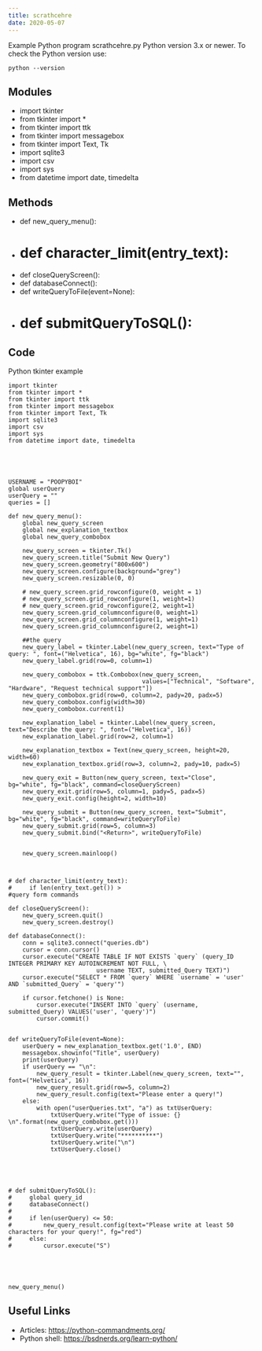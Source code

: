 ```yaml
---
title: scrathcehre
date: 2020-05-07
---
```

Example Python program scrathcehre.py
Python version 3.x or newer.
To check the Python version use:

    python --version

## Modules

* import tkinter
* from tkinter import *
* from tkinter import ttk
* from tkinter import messagebox
* from tkinter import Text, Tk
* import sqlite3
* import csv
* import sys
* from datetime import date, timedelta

## Methods

* def new_query_menu():
* # def character_limit(entry_text):
* def closeQueryScreen():
* def databaseConnect():
* def writeQueryToFile(event=None):
* # def submitQueryToSQL():

## Code

Python tkinter example

    import tkinter
    from tkinter import *
    from tkinter import ttk
    from tkinter import messagebox
    from tkinter import Text, Tk
    import sqlite3
    import csv
    import sys
    from datetime import date, timedelta
    
    
    
    
    
    USERNAME = "POOPYBOI"
    global userQuery
    userQuery = ""
    queries = []
    
    def new_query_menu():
        global new_query_screen
        global new_explanation_textbox
        global new_query_combobox
    
        new_query_screen = tkinter.Tk()
        new_query_screen.title("Submit New Query")
        new_query_screen.geometry("800x600")
        new_query_screen.configure(background="grey")
        new_query_screen.resizable(0, 0)
    
        # new_query_screen.grid_rowconfigure(0, weight = 1)
        # new_query_screen.grid_rowconfigure(1, weight=1)
        # new_query_screen.grid_rowconfigure(2, weight=1)
        new_query_screen.grid_columnconfigure(0, weight=1)
        new_query_screen.grid_columnconfigure(1, weight=1)
        new_query_screen.grid_columnconfigure(2, weight=1)
    
        ##the query
        new_query_label = tkinter.Label(new_query_screen, text="Type of query: ", font=("Helvetica", 16), bg="white", fg="black")
        new_query_label.grid(row=0, column=1)
    
        new_query_combobox = ttk.Combobox(new_query_screen,
                                          values=["Technical", "Software", "Hardware", "Request technical support"])
        new_query_combobox.grid(row=0, column=2, pady=20, padx=5)
        new_query_combobox.config(width=30)
        new_query_combobox.current(1)
    
        new_explanation_label = tkinter.Label(new_query_screen, text="Describe the query: ", font=("Helvetica", 16))
        new_explanation_label.grid(row=2, column=1)
    
        new_explanation_textbox = Text(new_query_screen, height=20, width=60)
        new_explanation_textbox.grid(row=3, column=2, pady=10, padx=5)
    
        new_query_exit = Button(new_query_screen, text="Close", bg="white", fg="black", command=closeQueryScreen)
        new_query_exit.grid(row=5, column=1, pady=5, padx=5)
        new_query_exit.config(height=2, width=10)
    
        new_query_submit = Button(new_query_screen, text="Submit", bg="white", fg="black", command=writeQueryToFile)
        new_query_submit.grid(row=5, column=3)
        new_query_submit.bind("<Return>", writeQueryToFile)
    
    
        new_query_screen.mainloop()
    
    
    
    # def character_limit(entry_text):
    #     if len(entry_text.get()) >
    #query form commands
    
    def closeQueryScreen():
        new_query_screen.quit()
        new_query_screen.destroy()
    
    def databaseConnect():
        conn = sqlite3.connect("queries.db")
        cursor = conn.cursor()
        cursor.execute("CREATE TABLE IF NOT EXISTS `query` (query_ID INTEGER PRIMARY KEY AUTOINCREMENT NOT FULL, \
                             username TEXT, submitted_Query TEXT)")
        cursor.execute("SELECT * FROM `query` WHERE `username` = 'user' AND `submitted_Query` = 'query'")
    
        if cursor.fetchone() is None:
            cursor.execute("INSERT INTO `query` (username, submitted_Query) VALUES('user', 'query')")
            cursor.commit()
    
    
    def writeQueryToFile(event=None):
        userQuery = new_explanation_textbox.get('1.0', END)
        messagebox.showinfo("Title", userQuery)
        print(userQuery)
        if userQuery == "\n":
            new_query_result = tkinter.Label(new_query_screen, text="", font=("Helvetica", 16))
            new_query_result.grid(row=5, column=2)
            new_query_result.config(text="Please enter a query!")
        else:
            with open("userQueries.txt", "a") as txtUserQuery:
                txtUserQuery.write("Type of issue: {} \n".format(new_query_combobox.get()))
                txtUserQuery.write(userQuery)
                txtUserQuery.write("**********")
                txtUserQuery.write("\n")
                txtUserQuery.close()
    
    
    
    
    
    # def submitQueryToSQL():
    #     global query_id
    #     databaseConnect()
    #
    #     if len(userQuery) <= 50:
    #         new_query_result.config(text="Please write at least 50 characters for your query!", fg="red")
    #     else:
    #         cursor.execute("S")
    
    
    
    
    
    new_query_menu()

## Useful Links

- Articles: https://python-commandments.org/
- Python shell: https://bsdnerds.org/learn-python/
